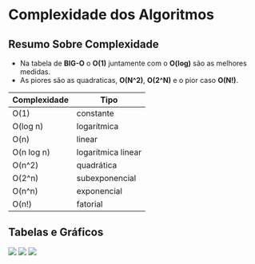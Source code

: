 # Complexidade dos Algoritmos

## Resumo Sobre Complexidade

- Na tabela de **BIG-O** o **O(1)** juntamente com o **O(log)** são as melhores medidas.  
- As piores são as quadraticas, **O(N^2)**, **O(2^N)** e o pior caso **O(N!)**.  

Complexidade | Tipo
------------ | -----
O(1)         | constante  
O(log n)     | logarítmica  
O(n)         | linear  
O(n log n)   |  logarítmica linear  
O(n^2)       | quadrática  
O(2^n)       |  subexponencial  
O(n^n)       |  exponencial  
O(n!)        |  fatorial  


## Tabelas e Gráficos

![](https://cdn.discordapp.com/attachments/876676172266733579/991840071114293308/bigOtabela.png)
![](https://cdn.discordapp.com/attachments/876676172266733579/991840212919533598/DataStructureOperations.png)
![](https://cdn.discordapp.com/attachments/876676172266733579/991840351327363122/ArraySortingAlgorithms.png)